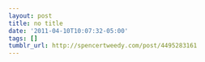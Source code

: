 ```yaml
---
layout: post
title: no title
date: '2011-04-10T10:07:32-05:00'
tags: []
tumblr_url: http://spencertweedy.com/post/4495283161
---
```

